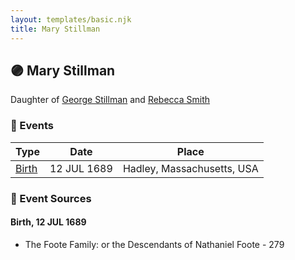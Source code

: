 ```yaml
---
layout: templates/basic.njk
title: Mary Stillman
---
```

## 🟣 Mary Stillman

Daughter of [George Stillman](/people/6/67040632) and [Rebecca Smith](/people/7/76162584)

### 📆 Events

Type | Date | Place
------ | ------ | ------
[Birth](#event-fc3bbe34-a532-4c1f-9f8e-2978c5218919) | 12 JUL 1689 | Hadley, Massachusetts, USA

### 📰 Event Sources

#### <a id="event-fc3bbe34-a532-4c1f-9f8e-2978c5218919"></a> Birth, 12 JUL 1689
* The Foote Family: or the Descendants of Nathaniel Foote  - 279